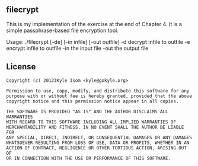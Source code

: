 ## filecrypt

This is my implementation of the exercise at the end of Chapter 4. It
is a simple passphrase-based file encryption tool.

Usage: ./filecrypt [-de] [-in infile] [-out outfile]
        -d      decrypt infile to outfile
        -e      encrypt infile to outfile
        -in     the input file
        -out    the output file

## License

```
Copyright (c) 20123Kyle Isom <kyle@gokyle.org>

Permission to use, copy, modify, and distribute this software for any
purpose with or without fee is hereby granted, provided that the above 
copyright notice and this permission notice appear in all copies.

THE SOFTWARE IS PROVIDED "AS IS" AND THE AUTHOR DISCLAIMS ALL WARRANTIES
WITH REGARD TO THIS SOFTWARE INCLUDING ALL IMPLIED WARRANTIES OF
MERCHANTABILITY AND FITNESS. IN NO EVENT SHALL THE AUTHOR BE LIABLE FOR
ANY SPECIAL, DIRECT, INDIRECT, OR CONSEQUENTIAL DAMAGES OR ANY DAMAGES
WHATSOEVER RESULTING FROM LOSS OF USE, DATA OR PROFITS, WHETHER IN AN
ACTION OF CONTRACT, NEGLIGENCE OR OTHER TORTIOUS ACTION, ARISING OUT OF
OR IN CONNECTION WITH THE USE OR PERFORMANCE OF THIS SOFTWARE. 
```
